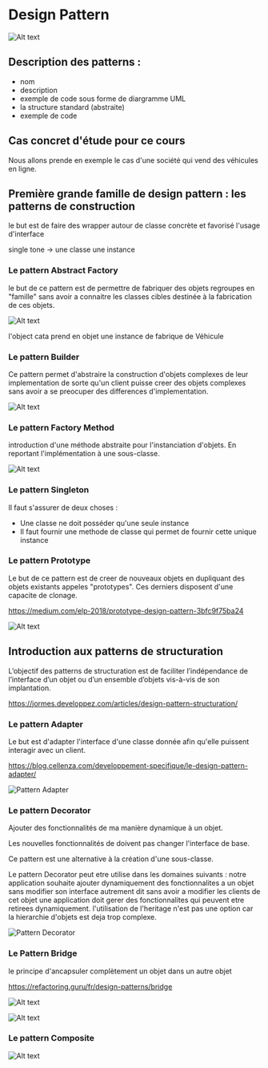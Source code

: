# Design Pattern  

![Alt text](images/image1.png)  

## Description des patterns :  
  
- nom
- description
- exemple de code sous forme de diargramme UML
- la structure standard (abstraite)
- exemple de code  

## Cas concret d'étude pour ce cours

Nous allons prende en exemple le cas d'une société qui vend des véhicules en ligne.  

## Première grande famille de design pattern : les patterns de construction  

le but est de faire des wrapper autour de classe concrète et favorisé l'usage d'interface

single tone -> une classe une instance


### Le pattern Abstract Factory
le but de ce pattern est de permettre de fabriquer des objets regroupes en "famille" sans avoir a connaitre les classes cibles destinée à la fabrication de ces objets.

![Alt text](images/image2.png) 

l'object cata prend en objet une instance de fabrique de Véhicule  


### Le pattern Builder 

Ce pattern permet d'abstraire la construction d'objets complexes de leur implementation de sorte qu'un client puisse creer des objets complexes sans avoir a se preocuper des differences d'implementation.

![Alt text](images/image3.png)  

### Le pattern Factory Method

introduction d'une méthode abstraite pour l'instanciation d'objets.
En reportant l'implémentation à une sous-classe.

![Alt text](images/image4.png)

### Le pattern Singleton

Il faut s'assurer de deux choses : 

- Une classe ne doit posséder qu'une seule instance 
- Il faut fournir une methode de classe qui permet de fournir cette unique instance


### Le pattern Prototype

Le but de ce pattern est de creer de nouveaux objets en dupliquant des objets existants appeles "prototypes".
Ces derniers disposent d'une capacite de clonage.

https://medium.com/elp-2018/prototype-design-pattern-3bfc9f75ba24

![Alt text](images/image5.png)



## Introduction aux patterns de structuration

L’objectif des patterns de structuration est de faciliter l’indépendance de l’interface d’un objet ou d’un
ensemble d’objets vis-à-vis de son implantation.


https://jormes.developpez.com/articles/design-pattern-structuration/  

### Le pattern Adapter

Le but est d'adapter l'interface d'une classe donnée afin qu'elle puissent interagir avec un client.

https://blog.cellenza.com/developpement-specifique/le-design-pattern-adapter/

![Pattern Adapter](images/image6.png)

### Le pattern Decorator

Ajouter des fonctionnalités de ma manière dynamique à un objet.

Les nouvelles fonctionnalités de doivent pas changer l'interface de base.

Ce pattern est une alternative à la création d'une sous-classe.

Le pattern Decorator peut etre utilise dans les domaines suivants :
notre application souhaite ajouter dynamiquement des fonctionnalites a un objet sans modifier son interface autrement dit sans avoir a modifier les clients de cet objet
une application doit gerer des fonctionnalites qui peuvent etre retirees dynamiquement.
l'utilisation de l'heritage n'est pas une option car la hierarchie d'objets est deja trop complexe.

![Pattern Decorator](image8.png)


### Le Pattern Bridge

le principe d'ancapsuler complètement un objet dans un autre objet


https://refactoring.guru/fr/design-patterns/bridge

![Alt text](images/image8.png)

![Alt text](images/image9.png)


### Le pattern Composite



![Alt text](images/image10.png)